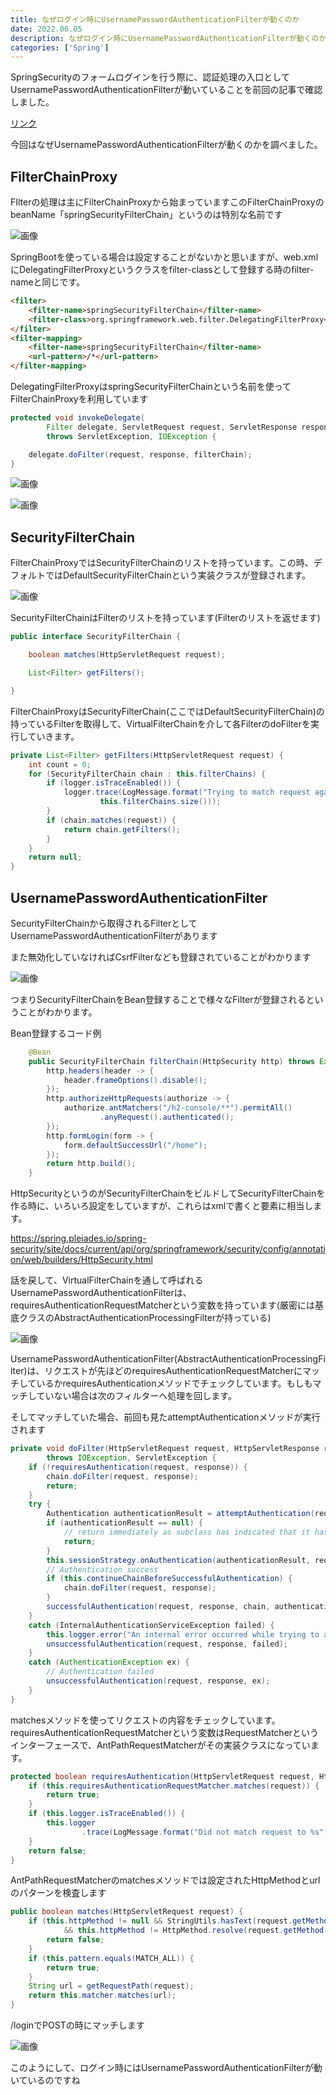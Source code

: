 ```yaml
---
title: なぜログイン時にUsernamePasswordAuthenticationFilterが動くのか
date: 2022.06.05
description: なぜログイン時にUsernamePasswordAuthenticationFilterが動くのか
categories: ['Spring']
---
```


SpringSecurityのフォームログインを行う際に、認証処理の入口としてUsernamePasswordAuthenticationFilterが動いていることを前回の記事で確認しました。

[リンク](/posts/p2727)


今回はなぜUsernamePasswordAuthenticationFilterが動くのかを調べました。

## FilterChainProxy


FIlterの処理は主にFilterChainProxyから始まっていますこのFilterChainProxyのbeanName「springSecurityFilterChain」というのは特別な名前です

![画像](/2761/1.png)


SpringBootを使っている場合は設定することがないかと思いますが、web.xmlにDelegatingFilterProxyというクラスをfilter-classとして登録する時のfilter-nameと同じです。

```html
<filter>
	<filter-name>springSecurityFilterChain</filter-name>
	<filter-class>org.springframework.web.filter.DelegatingFilterProxy</filter-class>
</filter>
<filter-mapping>
	<filter-name>springSecurityFilterChain</filter-name>
	<url-pattern>/*</url-pattern>
</filter-mapping>
```


DelegatingFilterProxyはspringSecurityFilterChainという名前を使ってFilterChainProxyを利用しています

```java
protected void invokeDelegate(
		Filter delegate, ServletRequest request, ServletResponse response, FilterChain filterChain)
		throws ServletException, IOException {

	delegate.doFilter(request, response, filterChain);
}
```


![画像](/2761/2.png)


![画像](/2761/3.png)


## SecurityFilterChain


FilterChainProxyではSecurityFilterChainのリストを持っています。この時、デフォルトではDefaultSecurityFilterChainという実装クラスが登録されます。

![画像](/2761/4.png)


SecurityFilterChainはFilterのリストを持っています(Filterのリストを返せます)

```java
public interface SecurityFilterChain {

	boolean matches(HttpServletRequest request);

	List<Filter> getFilters();

}
```


FilterChainProxyはSecurityFilterChain(ここではDefaultSecurityFilterChain)の持っているFilterを取得して、VirtualFilterChainを介して各FilterのdoFilterを実行していきます。

```java
private List<Filter> getFilters(HttpServletRequest request) {
	int count = 0;
	for (SecurityFilterChain chain : this.filterChains) {
		if (logger.isTraceEnabled()) {
			logger.trace(LogMessage.format("Trying to match request against %s (%d/%d)", chain, ++count,
					this.filterChains.size()));
		}
		if (chain.matches(request)) {
			return chain.getFilters();
		}
	}
	return null;
}
```


## UsernamePasswordAuthenticationFilter


SecurityFilterChainから取得されるFilterとしてUsernamePasswordAuthenticationFilterがあります

また無効化していなければCsrfFilterなども登録されていることがわかります

![画像](/2761/5.png)


つまりSecurityFilterChainをBean登録することで様々なFilterが登録されるということがわかります。

Bean登録するコード例

```java
    @Bean
    public SecurityFilterChain filterChain(HttpSecurity http) throws Exception {
        http.headers(header -> {
            header.frameOptions().disable();
        });
        http.authorizeHttpRequests(authorize -> {
            authorize.antMatchers("/h2-console/**").permitAll()
                    .anyRequest().authenticated();
        });
        http.formLogin(form -> {
            form.defaultSuccessUrl("/home");
        });
        return http.build();
    }
```


HttpSecurityというのがSecurityFilterChainをビルドしてSecurityFilterChainを作る時に、いろいろ設定をしていますが、これらはxmlで書くと<http>要素に相当します。

https://spring.pleiades.io/spring-security/site/docs/current/api/org/springframework/security/config/annotation/web/builders/HttpSecurity.html




話を戻して、VirtualFilterChainを通して呼ばれるUsernamePasswordAuthenticationFilterは、requiresAuthenticationRequestMatcherという変数を持っています(厳密には基底クラスのAbstractAuthenticationProcessingFilterが持っている)

![画像](/2761/6.png)


UsernamePasswordAuthenticationFilter(AbstractAuthenticationProcessingFilter)は、リクエストが先ほどのrequiresAuthenticationRequestMatcherにマッチしているかrequiresAuthenticationメソッドでチェックしています。もしもマッチしていない場合は次のフィルターへ処理を回します。

そしてマッチしていた場合、前回も見たattemptAuthenticationメソッドが実行されます

```java
private void doFilter(HttpServletRequest request, HttpServletResponse response, FilterChain chain)
		throws IOException, ServletException {
	if (!requiresAuthentication(request, response)) {
		chain.doFilter(request, response);
		return;
	}
	try {
		Authentication authenticationResult = attemptAuthentication(request, response);
		if (authenticationResult == null) {
			// return immediately as subclass has indicated that it hasn't completed
			return;
		}
		this.sessionStrategy.onAuthentication(authenticationResult, request, response);
		// Authentication success
		if (this.continueChainBeforeSuccessfulAuthentication) {
			chain.doFilter(request, response);
		}
		successfulAuthentication(request, response, chain, authenticationResult);
	}
	catch (InternalAuthenticationServiceException failed) {
		this.logger.error("An internal error occurred while trying to authenticate the user.", failed);
		unsuccessfulAuthentication(request, response, failed);
	}
	catch (AuthenticationException ex) {
		// Authentication failed
		unsuccessfulAuthentication(request, response, ex);
	}
}
```


matchesメソッドを使ってリクエストの内容をチェックしています。requiresAuthenticationRequestMatcherという変数はRequestMatcherというインターフェースで、AntPathRequestMatcherがその実装クラスになっています。

```java
protected boolean requiresAuthentication(HttpServletRequest request, HttpServletResponse response) {
	if (this.requiresAuthenticationRequestMatcher.matches(request)) {
		return true;
	}
	if (this.logger.isTraceEnabled()) {
		this.logger
				.trace(LogMessage.format("Did not match request to %s", this.requiresAuthenticationRequestMatcher));
	}
	return false;
}
```


AntPathRequestMatcherのmatchesメソッドでは設定されたHttpMethodとurlのパターンを検査します

```java
public boolean matches(HttpServletRequest request) {
	if (this.httpMethod != null && StringUtils.hasText(request.getMethod())
			&& this.httpMethod != HttpMethod.resolve(request.getMethod())) {
		return false;
	}
	if (this.pattern.equals(MATCH_ALL)) {
		return true;
	}
	String url = getRequestPath(request);
	return this.matcher.matches(url);
}
```


/loginでPOSTの時にマッチします

![画像](/2761/7.png)


このようにして、ログイン時にはUsernamePasswordAuthenticationFilterが動いているのですね
